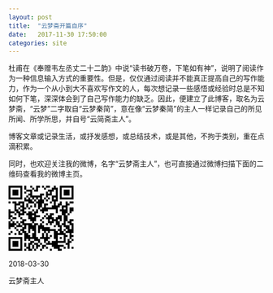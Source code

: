 ```yaml
---
layout: post
title:  "云梦斋开篇自序"
date:   2017-11-30 17:50:00
categories: site
---
```

杜甫在《奉赠韦左丞丈二十二韵》中说“读书破万卷，下笔如有神”，说明了阅读作为一种信息输入方式的重要性。但是，仅仅通过阅读并不能真正提高自己的写作能力，作为一个从小到大不喜欢写作文的人，每次想记录一些感悟或经验时总是不知如何下笔，深深体会到了自己写作能力的缺乏。因此，便建立了此博客，取名为云梦斋，“云梦”二字取自“云梦秦简”，意在像“云梦秦简”的主人一样记录自己的所见所闻、所学所思，并自号“云简斋主人”。

博客文章或记录生活，或抒发感想，或总结技术，或是其他，不拘于类别，重在点滴积累。

同时，也欢迎关注我的微博，名字“云梦斋主人”，也可直接通过微博扫描下面的二维码查看我的微博主页。

![云梦斋主人的微博](/image/weibo.png)

2018-03-30

云梦斋主人
